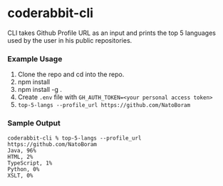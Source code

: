 # coderabbit-cli

CLI takes Github Profile URL as an input and prints the top 5 languages used by the user in his public repositories.

### Example Usage 
1. Clone the repo and cd into the repo.
2. npm install
3. npm install -g .
4. Create `.env` file with `GH_AUTH_TOKEN=<your personal access token>`
5. `top-5-langs --profile_url https://github.com/NatoBoram`


### Sample Output
```
coderabbit-cli % top-5-langs --profile_url https://github.com/NatoBoram
Java, 96%
HTML, 2%
TypeScript, 1%
Python, 0%
XSLT, 0%
```

